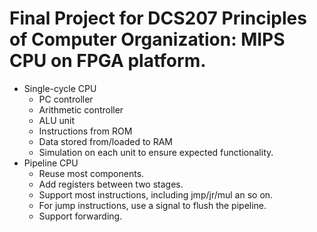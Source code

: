 # Final Project for DCS207 Principles of Computer Organization: MIPS CPU on FPGA platform.

* Single-cycle CPU
  * PC controller
  * Arithmetic controller
  * ALU unit
  * Instructions from ROM
  * Data stored from/loaded to RAM
  * Simulation on each unit to ensure expected functionality.
* Pipeline CPU
  * Reuse most components.
  * Add registers between two stages.
  * Support most instructions, including jmp/jr/mul an so on.
  * For jump instructions, use a signal to flush the pipeline.
  * Support forwarding.